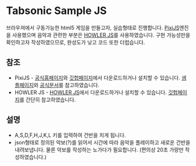 # Tabsonic Sample JS

브라우져에서 구동가능한 html5 게임을 만들고자, 실습형태로 진행합니다. [PixiJS](http://www.pixijs.com/)엔진을 사용했으며 음악과 관련한 부분은 [HOWLER JS](https://howlerjs.com/)를 사용하였습니다. 구현 가능성만을 확인하고자 작성하였으므로, 완성도가 낮고 코드 또한 더럽습니다.

## 참조
* PixiJS - [공식홈페이지](http://www.pixijs.com/)와 [깃헙페이지](https://github.com/pixijs/pixi.js)에서 다운로드하거나 설치할 수 있습니다. [샘플페이지](http://pixijs.github.io/examples)와 [공식문서](http://pixijs.download/release/docs/index.html)를 참고하였습니다.
* HOWLER JS - [HOWLER JS](https://howlerjs.com)에서 다운로드하거나 설치할 수 있습니다. [깃헙페이지](https://github.com/goldfire/howler.js#documentation)를 간단히 참고하였습니다.

## 설명
* A,S,D,F,H,J,K,L 키를 입력하여 건반을 치게 됩니다.
* json형태로 정의된 악보(?)를 읽어서 시간에 따라 음악을 플레이하고 새로운 건반을 내려보냅니다. 물론 악보를 작성하는 노가다가 필요합니다. (편의상 20초 가량만 작성하였습니다.)